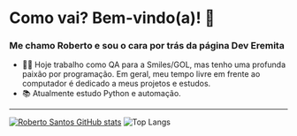 # Como vai? Bem-vindo(a)! 👋
### Me chamo Roberto e sou o cara por trás da página **Dev Eremita**

- 👨‍💻 Hoje trabalho como QA para a Smiles/GOL, mas tenho uma profunda paixão por programação. Em geral, meu tempo livre em frente ao computador é dedicado a meus projetos e estudos.
- 📚 Atualmente estudo Python e automação.

-------------------------------------------------------------------------

 [![Roberto Santos GitHub stats](https://github-readme-stats.vercel.app/api?username=deveremita&show_icons=true&theme=tokyonight&border_radius=50&ring_color=bf91f3&include_all_commits=true)](https://github.com/deveremita/github-readme-stats)
![Top Langs](https://github-readme-stats.vercel.app/api/top-langs/?username=deveremita&layout=compact&theme=tokyonight&border_radius=50)



